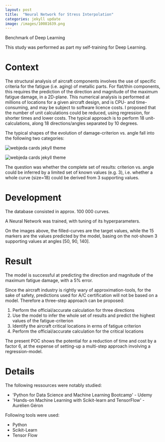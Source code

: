 ```yaml
---
layout: post
title:  "Neural Network for Stress Interpolation"
categories: jekyll update
image: /images/10081639.png
---
```


Benchmark of Deep Learning 

This study was performed as part my self-training for Deep Learning.

<h1>Context</h1>

The structural analysis of aircraft components involves the use of specific criteria for the fatigue (i.e. aging) of metallic parts.
For flat/thin components, this requires the prediction of the direction and magnitude of the maximum fatigue damage, in a 2D-plane.
This numerical analysis is performed at millions of locations for a given aircraft design, and is CPU- and time-consuming, and may be subject to software licence costs.
I proposed that the number of unit calculations could be reduced, using regression, for shorter times and lower costs.
The typical approach is to perform 18 unit-calculations, along 18 directions/angles separated by 10 degrees.

The typical shapes of the evolution of damage-criterion vs. angle fall into the following two categories:

<div class="mt20"></div>

![webjeda cards jekyll theme]({{site.baseurl}}/images/13470070.png)
<div class="mt20"></div>

![webjeda cards jekyll theme]({{site.baseurl}}/images/10081639.png)
<div class="mt20"></div>

The question was whether the complete set of results: criterion vs. angle could be inferred by a limited set of known values (e.g. 3), i.e. whether a whole curve (size=18) could be derived from 3 supporting values.


<h1>Development</h1>

The database consisted in approx. 100 000 curves.

A Neural Network was trained, with tuning of its hyperparameters.

On the images above, the filled-curves are the target values, while the 15 markers are the values predicted by the model, basing on the not-shown 3 supporting values at angles [50, 90, 140].

<h1>Result</h1>

The model is successful at predicting the direction and magnitude of the maximum fatigue damage, with a 5% error.

Since the aircraft industry is rightly wary of approximation-tools, for the sake of safety, predictions used for A/C certification will not be based on a model.
Therefore a three-step approach can be proposed:

<ol class="list-group">
  <li class="list-group-item">Perform the official/accurate calculation for three directions</li>
  <li class="list-group-item">Use the model to infer the whole set of results and predict the highest values of the fatigue-criterion</li>
  <li class="list-group-item">Identify the aircraft critical locations in erms of fatigue criterion</li>
  <li class="list-group-item">Perform the official/accurate calculation for the critical locations</li>
</ol>

<div class="mt20"></div>

The present POC shows the potential for a reduction of time and cost by a factor 6, at the expense of setting-up a multi-step approach involving a regression-model.

<h1>Details</h1>

The following ressources were notably studied:
<ul class="list-group">
  <li class="list-group-item">'Python for Data Science and Machine Learning Bootcamp' - Udemy</li>
  <li class="list-group-item">'Hands-on Machine Learning with Scikit-learn and TensorFlow' - Aurélien Géron</li>
</ul>

<div class="mt20"></div>

Following tools were used:
<ul class="list-group">
  <li class="list-group-item">Python</li>
  <li class="list-group-item">Scikit-Learn</li>
  <li class="list-group-item">Tensor Flow</li>
</ul>
